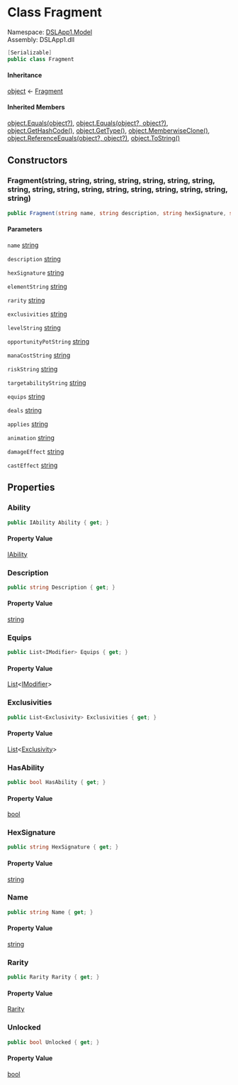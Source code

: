 # <a id="DSLApp1_Model_Fragment"></a> Class Fragment

Namespace: [DSLApp1.Model](DSLApp1.Model.md)  
Assembly: DSLApp1.dll  

```csharp
[Serializable]
public class Fragment
```

#### Inheritance

[object](https://learn.microsoft.com/dotnet/api/system.object) ← 
[Fragment](DSLApp1.Model.Fragment.md)

#### Inherited Members

[object.Equals\(object?\)](https://learn.microsoft.com/dotnet/api/system.object.equals\#system\-object\-equals\(system\-object\)), 
[object.Equals\(object?, object?\)](https://learn.microsoft.com/dotnet/api/system.object.equals\#system\-object\-equals\(system\-object\-system\-object\)), 
[object.GetHashCode\(\)](https://learn.microsoft.com/dotnet/api/system.object.gethashcode), 
[object.GetType\(\)](https://learn.microsoft.com/dotnet/api/system.object.gettype), 
[object.MemberwiseClone\(\)](https://learn.microsoft.com/dotnet/api/system.object.memberwiseclone), 
[object.ReferenceEquals\(object?, object?\)](https://learn.microsoft.com/dotnet/api/system.object.referenceequals), 
[object.ToString\(\)](https://learn.microsoft.com/dotnet/api/system.object.tostring)

## Constructors

### <a id="DSLApp1_Model_Fragment__ctor_System_String_System_String_System_String_System_String_System_String_System_String_System_String_System_String_System_String_System_String_System_String_System_String_System_String_System_String_System_String_System_String_System_String_"></a> Fragment\(string, string, string, string, string, string, string, string, string, string, string, string, string, string, string, string, string\)

```csharp
public Fragment(string name, string description, string hexSignature, string elementString, string rarity, string exclusivities, string levelString, string opportunityPotString, string manaCostString, string riskString, string targetabilityString, string equips, string deals, string applies, string animation, string damageEffect, string castEffect)
```

#### Parameters

`name` [string](https://learn.microsoft.com/dotnet/api/system.string)

`description` [string](https://learn.microsoft.com/dotnet/api/system.string)

`hexSignature` [string](https://learn.microsoft.com/dotnet/api/system.string)

`elementString` [string](https://learn.microsoft.com/dotnet/api/system.string)

`rarity` [string](https://learn.microsoft.com/dotnet/api/system.string)

`exclusivities` [string](https://learn.microsoft.com/dotnet/api/system.string)

`levelString` [string](https://learn.microsoft.com/dotnet/api/system.string)

`opportunityPotString` [string](https://learn.microsoft.com/dotnet/api/system.string)

`manaCostString` [string](https://learn.microsoft.com/dotnet/api/system.string)

`riskString` [string](https://learn.microsoft.com/dotnet/api/system.string)

`targetabilityString` [string](https://learn.microsoft.com/dotnet/api/system.string)

`equips` [string](https://learn.microsoft.com/dotnet/api/system.string)

`deals` [string](https://learn.microsoft.com/dotnet/api/system.string)

`applies` [string](https://learn.microsoft.com/dotnet/api/system.string)

`animation` [string](https://learn.microsoft.com/dotnet/api/system.string)

`damageEffect` [string](https://learn.microsoft.com/dotnet/api/system.string)

`castEffect` [string](https://learn.microsoft.com/dotnet/api/system.string)

## Properties

### <a id="DSLApp1_Model_Fragment_Ability"></a> Ability

```csharp
public IAbility Ability { get; }
```

#### Property Value

 [IAbility](DSLApp1.Model.IAbility.md)

### <a id="DSLApp1_Model_Fragment_Description"></a> Description

```csharp
public string Description { get; }
```

#### Property Value

 [string](https://learn.microsoft.com/dotnet/api/system.string)

### <a id="DSLApp1_Model_Fragment_Equips"></a> Equips

```csharp
public List<IModifier> Equips { get; }
```

#### Property Value

 [List](https://learn.microsoft.com/dotnet/api/system.collections.generic.list\-1)<[IModifier](DSLApp1.Model.IModifier.md)\>

### <a id="DSLApp1_Model_Fragment_Exclusivities"></a> Exclusivities

```csharp
public List<Exclusivity> Exclusivities { get; }
```

#### Property Value

 [List](https://learn.microsoft.com/dotnet/api/system.collections.generic.list\-1)<[Exclusivity](DSLApp1.Model.Exclusivity.md)\>

### <a id="DSLApp1_Model_Fragment_HasAbility"></a> HasAbility

```csharp
public bool HasAbility { get; }
```

#### Property Value

 [bool](https://learn.microsoft.com/dotnet/api/system.boolean)

### <a id="DSLApp1_Model_Fragment_HexSignature"></a> HexSignature

```csharp
public string HexSignature { get; }
```

#### Property Value

 [string](https://learn.microsoft.com/dotnet/api/system.string)

### <a id="DSLApp1_Model_Fragment_Name"></a> Name

```csharp
public string Name { get; }
```

#### Property Value

 [string](https://learn.microsoft.com/dotnet/api/system.string)

### <a id="DSLApp1_Model_Fragment_Rarity"></a> Rarity

```csharp
public Rarity Rarity { get; }
```

#### Property Value

 [Rarity](DSLApp1.Model.Rarity.md)

### <a id="DSLApp1_Model_Fragment_Unlocked"></a> Unlocked

```csharp
public bool Unlocked { get; }
```

#### Property Value

 [bool](https://learn.microsoft.com/dotnet/api/system.boolean)

